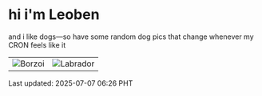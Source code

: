 # hi i'm Leoben

and i like dogs—so have some random dog pics that change whenever my CRON feels like it

|  |  |
|--------|----------|
| ![Borzoi](https://random-dog-vercel.vercel.app/api/random-borzoi?v=1751840815) | ![Labrador](https://random-dog-vercel.vercel.app/api/random-labrador?v=1751840815) |

Last updated: 2025-07-07 06:26 PHT
